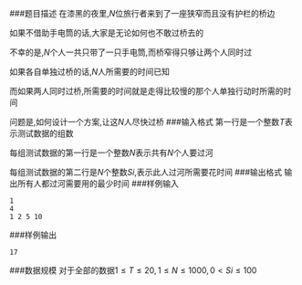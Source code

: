 ###题目描述
在漆黑的夜里,$N$位旅行者来到了一座狭窄而且没有护栏的桥边

如果不借助手电筒的话,大家是无论如何也不敢过桥去的

不幸的是,$N$个人一共只带了一只手电筒,而桥窄得只够让两个人同时过

如果各自单独过桥的话,$N$人所需要的时间已知

而如果两人同时过桥,所需要的时间就是走得比较慢的那个人单独行动时所需的时间

问题是,如何设计一个方案,让这$N$人尽快过桥
###输入格式
第一行是一个整数$T$表示测试数据的组数

每组测试数据的第一行是一个整数$N$表示共有$N$个人要过河

每组测试数据的第二行是$N$个整数$Si$,表示此人过河所需要花时间
###输出格式
输出所有人都过河需要用的最少时间
###样例输入
```
1
4
1 2 5 10
```
###样例输出
```
17
```
###数据规模
对于全部的数据$1 \leq T \leq 20,1 \leq N \leq 1000,0 \lt Si \leq 100$